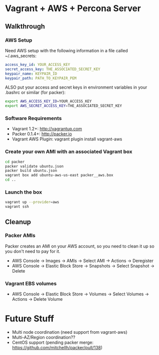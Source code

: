 # Vagrant + AWS + Percona Server

## Walkthrough
### AWS Setup

Need AWS setup with the following information in a file called ~/.aws_secrets:

```yaml
access_key_id: YOUR_ACCESS_KEY
secret_access_key: THE_ASSOCIATED_SECRET_KEY
keypair_name: KEYPAIR_ID
keypair_path: PATH_TO_KEYPAIR_PEM
```

ALSO put your access and secret keys in environment variables in your .bashrc or similar (for packer):

```bash
export AWS_ACCESS_KEY_ID=YOUR_ACCESS_KEY
export AWS_SECRET_ACCESS_KEY=THE_ASSOCIATED_SECRET_KEY
```

### Software Requirements

* Vagrant 1.2+: http://vagrantup.com
* Packer 0.1.4+: http://packer.io
* Vagrant AWS Plugin: vagrant plugin install vagrant-aws


### Create your own AMI with an associated Vagrant box

```bash
cd packer
packer validate ubuntu.json
packer build ubuntu.json
vagrant box add ubuntu-aws-us-east packer__aws.box
cd ..
```

### Launch the box

```bash
vagrant up --provider=aws
vagrant ssh
```


## Cleanup

### Packer AMIs

Packer creates an AMI on your AWS account, so you need to clean it up so you don't need to pay for it.

* AWS Console -> Images -> AMIs -> Select AMI -> Actions -> Deregister
* AWS Console -> Elastic Block Store -> Snapshots -> Select Snapshot -> Delete


### Vagrant EBS volumes

* AWS Console -> Elastic Block Store -> Volumes -> Select Volumes -> Actions -> Delete Volume


# Future Stuff

* Multi node coordination (need support from vagrant-aws)
 * Multi-AZ/Region coordination??
* CentOS support (pending packer merge: https://github.com/mitchellh/packer/pull/138)